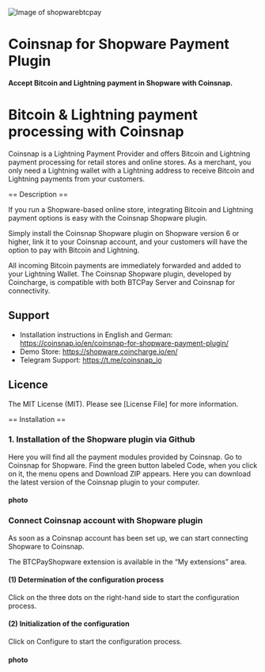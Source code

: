 ![Image of shopwarebtcpay](https://coinsnap.io/wp-content/uploads/2023/11/Coinsnap-for-Shopware.png)

# Coinsnap for Shopware Payment Plugin

**Accept Bitcoin and Lightning payment in Shopware with Coinsnap.**

# Bitcoin & Lightning payment processing with Coinsnap

Coinsnap is a Lightning Payment Provider and offers Bitcoin and Lightning payment processing for retail stores and online stores.
As a merchant, you only need a Lightning wallet with a Lightning address to receive Bitcoin and Lightning payments from your customers.

== Description ==

If you run a Shopware-based online store, integrating Bitcoin and Lightning payment options is easy with the Coinsnap Shopware plugin.

Simply install the Coinsnap Shopware plugin on Shopware version 6 or higher, link it to your Coinsnap account, and your customers will have the option to pay with Bitcoin and Lightning.

All incoming Bitcoin payments are immediately forwarded and added to your Lightning Wallet. The Coinsnap Shopware plugin, developed by Coincharge, is compatible with both BTCPay Server and Coinsnap for connectivity.

## Support

- Installation instructions in English and German: https://coinsnap.io/en/coinsnap-for-shopware-payment-plugin/
- Demo Store: https://shopware.coincharge.io/en/
- Telegram Support: https://t.me/coinsnap_io


## Licence

The MIT License (MIT). Please see [License File] for more information.

== Installation ==

### 1. Installation of the Shopware plugin via Github ###

Here you will find all the payment modules provided by Coinsnap. Go to Coinsnap for Shopware. Find the green button labeled Code, when you click on it, the menu opens and Download ZIP appears. Here you can download the latest version of the Coinsnap plugin to your computer.

#### photo ####

### Connect Coinsnap account with Shopware plugin ###

As soon as a Coinsnap account has been set up, we can start connecting Shopware to Coinsnap.

The BTCPayShopware extension is available in the “My extensions” area.

#### (1) Determination of the configuration process #### 
Click on the three dots on the right-hand side to start the configuration process.

#### (2) Initialization of the configuration ####
Click on Configure to start the configuration process.

#### photo ####




